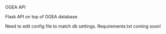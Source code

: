 OGEA API

Flask API on top of OGEA database. 

Need to edit config file to match db settings. 
Requirements.txt coming soon!
